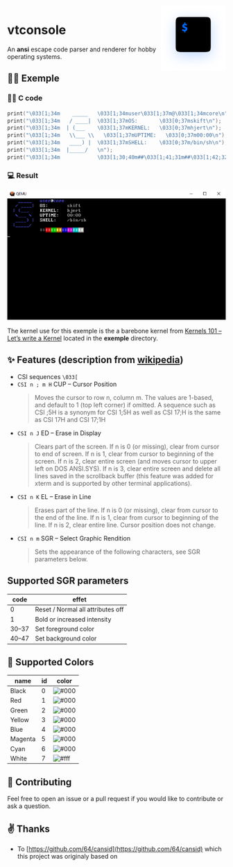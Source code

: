<img align="right" width="150" height="150" src="assets/logo.png">

# vtconsole
An **ansi** escape code parser and renderer for hobby operating systems.

## 👨‍🏫 Exemple

### 👨‍💻 C code
```c
print("\033[1;34m    _____   \033[1;34muser\033[1;37m@\033[1;34mcore\n");
print("\033[1;34m   / ____|  \033[1;37mOS:       \033[0;37mskift\n");
print("\033[1;34m  | (___    \033[1;37mKERNEL:   \033[0;37mhjert\n");
print("\033[1;34m   \\___ \\   \033[1;37mUPTIME:   \033[0;37m00:00\n");
print("\033[1;34m   ____) |  \033[1;37mSHELL:    \033[0;37m/bin/sh\n");
print("\033[1;34m  |_____/   \n");
print("\033[1;34m            \033[1;30;40m##\033[1;41;31m##\033[1;42;32m##\033[1;43;33m##\033[1;44;34m##\033[1;45;35m##\033[1;46;36m##\033[1;47;37m##\033[0m\n");
```

### 💻 Result
![](assets/preview.png)

The kernel use for this exemple is the a barebone kernel from [Kernels 101 –
Let’s write a Kernel](https://arjunsreedharan.org/post/82710718100/kernels-101-lets-write-a-kernel) located in the **exemple** directory.


## ✨ Features (description from [wikipedia](https://en.wikipedia.org/wiki/ANSI_escape_code))

- CSI sequences `\033[`
- `CSI n ; m H` CUP – Cursor Position
  >Moves the cursor to row n, column m. The values are 1-based, and default to 1 (top left corner) if omitted. A sequence such as CSI ;5H is a synonym for CSI 1;5H as well as CSI 17;H is the same as CSI 17H and CSI 17;1H
- `CSI n J` ED – Erase in Display
    > Clears part of the screen. If n is 0 (or missing), clear from cursor to end of screen. If n is 1, clear from cursor to beginning of the screen. If n is 2, clear entire screen (and moves cursor to upper left on DOS ANSI.SYS). If n is 3, clear entire screen and delete all lines saved in the scrollback buffer (this feature was added for xterm and is supported by other terminal applications).
- `CSI n K` EL – Erase in Line
    > Erases part of the line. If n is 0 (or missing), clear from cursor to the end of the line. If n is 1, clear from cursor to beginning of the line. If n is 2, clear entire line. Cursor position does not change.
- `CSI n m` SGR – Select Graphic Rendition
    > Sets the appearance of the following characters, see SGR parameters below.

## Supported SGR parameters

| code  | effet                             |
| ----- | --------------------------------- |
| 0     | Reset / Normal	all attributes off |
| 1     | Bold or increased intensity       |
| 30–37 | Set foreground color              |
| 40–47 | Set background color              |

## 🎨 Supported Colors

| name    | id  | color                                              |
| ------- | --- | -------------------------------------------------- |
| Black   | 0   | ![#000](https://placehold.it/15/000/000000?text=+) |
| Red     | 1   | ![#000](https://placehold.it/15/f00/000000?text=+) |
| Green   | 2   | ![#000](https://placehold.it/15/0f0/000000?text=+) |
| Yellow  | 3   | ![#000](https://placehold.it/15/ff0/000000?text=+) |
| Blue    | 4   | ![#000](https://placehold.it/15/00f/000000?text=+) |
| Magenta | 5   | ![#000](https://placehold.it/15/f0f/000000?text=+) |
| Cyan    | 6   | ![#000](https://placehold.it/15/0ff/000000?text=+) |
| White   | 7   | ![#fff](https://placehold.it/15/fff/000000?text=+) |

## 👐 Contributing
Feel free to open an issue or a pull request if you would like to contribute or ask a question.

## ✌ Thanks

- To [https://github.com/64/cansid](https://github.com/64/cansid) which this project was originaly based on
